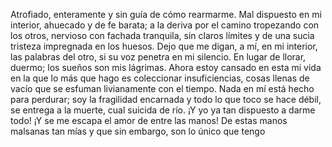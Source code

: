 

Atrofiado, enteramente y sin guía de cómo rearmarme. Mal dispuesto en mi interior, ahuecado y de fe barata; a la deriva por el camino tropezando con los otros, nervioso con fachada tranquila, sin claros límites y de una sucia tristeza impregnada en los huesos. Dejo que me digan, a mí, en mi interior, las palabras del otro, si su voz penetra en mi silencio. En lugar de llorar, duermo; los sueños son mis lágrimas. Ahora estoy cansado en esta mi vida en la que lo más que hago es coleccionar insuficiencias, cosas llenas de vacío que se esfuman livianamente con el tiempo. Nada en mí está hecho para perdurar; soy la fragilidad encarnada y todo lo que toco se hace débil, se entrega a la muerte, cual suicida de río. 
¡Y yo ya tan dispuesto a darme todo! ¡Y se me escapa el amor de entre las manos! De estas manos malsanas tan mías y que sin embargo, son lo único que tengo 